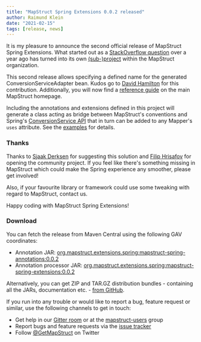 ```yaml
---
title: "MapStruct Spring Extensions 0.0.2 released"
author: Raimund Klein
date: "2021-02-15"
tags: [release, news]
---
```


It is my pleasure to announce the second official release of MapStruct Spring Extensions.
What started out as a [StackOverflow question](https://stackoverflow.com/q/58081224/3361467) over a year ago has turned into its own [(sub-)project](https://github.com/mapstruct/mapstruct-spring-extensions) within the MapStruct organization.

This second release allows specifying a defined name for the generated ConversionServiceAdapter bean. Kudos go to [David Hamilton](https://github.com/dmham86) for this contribution. Additionally, you will now find a [reference guide](/documentation/spring-extensions/reference/html/) on the main MapStruct homepage.

Including the annotations and extensions defined in this project will generate a class acting as bridge between MapStruct's conventions and Spring's [ConversionService API](https://docs.spring.io/spring-framework/docs/current/reference/html/core.html#core-convert-ConversionService-API) that in turn can be added to any Mapper's `uses` attribute. See the [examples](https://github.com/mapstruct/mapstruct-spring-extensions/tree/master/examples) for details. 

<!--more-->

### Thanks

Thanks to [Sjaak Derksen](https://github.com/sjaakd) for suggesting this solution and [Filip Hrisafov](https://github.com/filiphr) for opening the community project.
If you feel like there's something missing in MapStruct which could make the Spring experience any smoother, please get involved!

Also, if your favourite library or framework could use some tweaking with regard to MapStruct, contact us.    

Happy coding with MapStruct Spring Extensions!

### Download

You can fetch the release from Maven Central using the following GAV coordinates:

* Annotation JAR: [org.mapstruct.extensions.spring:mapstruct-spring-annotations:0.0.2](http://search.maven.org/#artifactdetails|org.mapstruct.extensions.spring|mapstruct-spring-annotations|0.0.2|jar)
* Annotation processor JAR: [org.mapstruct.extensions.spring:mapstruct-spring-extensions:0.0.2](http://search.maven.org/#artifactdetails|org.mapstruct.extensions.spring|mapstruct-spring-extensions|0.0.2|jar)

Alternatively, you can get ZIP and TAR.GZ distribution bundles - containing all the JARs, documentation etc. - [from GitHub](https://github.com/mapstruct/mapstruct-spring-extensions/releases/tag/v0.0.2).

If you run into any trouble or would like to report a bug, feature request or similar, use the following channels to get in touch:

* Get help in our [Gitter room](https://gitter.im/mapstruct/mapstruct-users) or at the [mapstruct-users](https://groups.google.com/forum/?fromgroups#!forum/mapstruct-users) group
* Report bugs and feature requests via the [issue tracker](https://github.com/mapstruct/mapstruct-spring-extensions/issues)
* Follow [@GetMapStruct](https://twitter.com/GetMapStruct) on Twitter
